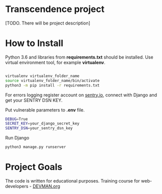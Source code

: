 # Transcendence project

[TODO. There will be project description]


# How to Install

Python 3.6 and libraries from **requirements.txt** should be installed. Use virtual environment tool, for example **virtualenv**.

```bash

virtualenv virtualenv_folder_name
source virtualenv_folder_name/bin/activate
python3 -m pip install -r requirements.txt
```

For errors logging register account on [sentry.io](https://sentry.io/), connect with Django and get your SENTRY DSN KEY.

Put vulnerable parameters to **.env** file.

```bash
DEBUG=True
SECRET_KEY=your_django_secret_key
SENTRY_DSN=your_sentry_dsn_key
```

Run Django
```bash
python3 manage.py runserver
```

# Project Goals

The code is written for educational purposes. Training course for web-developers - [DEVMAN.org](https://devman.org)
